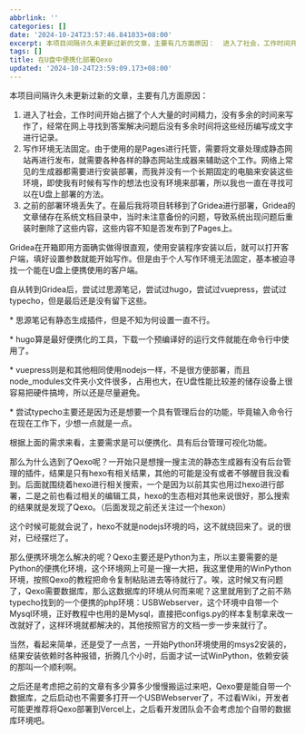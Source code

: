 ```yaml
---
abbrlink: ''
categories: []
date: '2024-10-24T23:57:46.841033+08:00'
excerpt: 本项目间隔许久未更新过新的文章，主要有几方面原因：  进入了社会，工作时间开始占据了个人大量的时间精力，没有多余的时间来写作了，经常在网上寻找到答案解决问题后没有多余时间将这些经历编写成文字进行记录。 写作环境无法固定。由于使用的是Pages进行托管，需要将文章处理成静态网站再进行发布，就需要各种各样的静态网站生成器来辅助这个工作。网络上常见的生成器都需要进行安装部署，而我并没有一个长期固定的电脑...
tags: []
title: 在U盘中便携化部署Qexo
updated: '2024-10-24T23:59:09.173+08:00'
---
```

本项目间隔许久未更新过新的文章，主要有几方面原因：

1. 进入了社会，工作时间开始占据了个人大量的时间精力，没有多余的时间来写作了，经常在网上寻找到答案解决问题后没有多余时间将这些经历编写成文字进行记录。
2. 写作环境无法固定。由于使用的是Pages进行托管，需要将文章处理成静态网站再进行发布，就需要各种各样的静态网站生成器来辅助这个工作。网络上常见的生成器都需要进行安装部署，而我并没有一个长期固定的电脑来安装这些环境，即使我有时候有写作的想法也没有环境来部署，所以我也一直在寻找可以在U盘上部署的方法。
3. 之前的部署环境丢失了。在最后我将项目转移到了Gridea进行部署，Gridea的文章储存在系统文档目录中，当时未注意备份的问题，导致系统出现问题后重装时删除了这些内容，这些内容不知是否发布到了Pages上。

Gridea在开箱即用方面确实做得很直观，使用安装程序安装以后，就可以打开客户端，填好设置参数就能开始写作。但是由于个人写作环境无法固定，基本被迫寻找一个能在U盘上便携使用的客户端。

自从转到Gridea后，尝试过思源笔记，尝试过hugo，尝试过vuepress，尝试过typecho，但是最后还是没有留下这些。

\* 思源笔记有静态生成插件，但是不知为何设置一直不行。

\* hugo算是最好便携化的工具，下载一个预编译好的运行文件就能在命令行中使用了。

\* vuepress则是和其他相同使用nodejs一样，不是很方便部署，而且node\_modules文件夹小文件很多，占用也大，在U盘性能比较差的储存设备上很容易把硬件搞垮，所以还是尽量避免。

\* 尝试typecho主要还是因为还是想要一个具有管理后台的功能，毕竟输入命令行在现在工作下，少想一点就是一点。

根据上面的需求来看，主要需求是可以便携化、具有后台管理可视化功能。

那么为什么选到了Qexo呢？一开始只是想搜一搜主流的静态生成器有没有后台管理的插件，结果是只有hexo有相关结果，其他的可能是没有或者不够醒目我没看到。后面就围绕着hexo进行相关搜索，一个是因为以前其实也用过hexo进行部署，二是之前也看过相关的编辑工具，hexo的生态相对其他来说很好，那么搜索的结果就是发现了Qexo。（后面发现之前还关注过一个hexon）

这个时候可能就会说了，hexo不就是nodejs环境的吗，这不就绕回来了。说的很对，已经摆烂了。

那么便携环境怎么解决的呢？Qexo主要还是Python为主，所以主要需要的是Python的便携化环境，这个环境网上可是一搜一大把，我这里使用的WinPython环境，按照Qexo的教程把命令复制粘贴进去等待就行了。唉，这时候又有问题了，Qexo需要数据库，那么这数据库的环境从何而来呢？这里就用到了之前不熟typecho找到的一个便携的php环境：USBWebserver，这个环境中自带一个Mysql环境，正好教程中也用的是Mysql，直接把configs.py的样本复制拿来改一改就好了，这样环境就都解决的，其他按照官方的文档一步一步来就行了。

当然，看起来简单，还是受了一点苦，一开始Python环境使用的msys2安装的，结果安装依赖时各种报错，折腾几个小时，后面才试一试WinPython，依赖安装的那叫一个顺利啊。

之后还是考虑把之前的文章有多少算多少慢慢搬运过来吧，Qexo要是能自带一个数据库，之后启动也不需要多打开一个USBWebserver了，不过看Wiki，开发者可能更推荐将Qexo部署到Vercel上，之后看开发团队会不会考虑加个自带的数据库环境吧。
